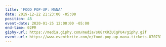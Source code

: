 ```yaml
---
title: 'FOOD POP-UP: MANA'
date: 2019-12-22 21:23:00 -05:00
position: 48
event-date: 2020-01-25 12:00:00 -05:00
end-time: 02PM
giphy-url: https://media.giphy.com/media/sU8rXRZUCgPU4/giphy.gif
event-url: https://www.eventbrite.com/e/food-pop-up-mana-tickets-87073355751
---
```


